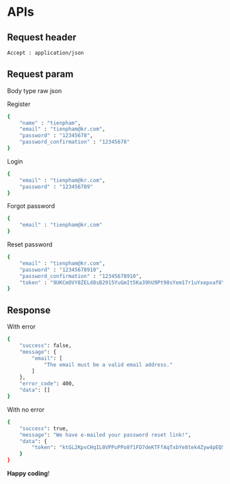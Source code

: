 # APIs

## Request header
```bash
Accept : application/json
```

## Request param

Body type raw json

Register
```bash
{
    "name" : "tienpham",
    "email" : "tienpham@kr.com",
    "password" : "12345678",
    "password_confirmation" : "12345678"
}
```

Login
```bash
{
    "email" : "tienpham@kr.com",
    "password" : "123456789"
}
```

Forgot password
```bash
{
    "email" : "tienpham@kr.com"
}
```

Reset password
```bash
{
    "email" : "tienpham@kr.com",
    "password" : "12345678910",
    "password_confirmation" : "12345678910",
    "token" : "9UKCmOVY8ZELd8sB2915YuGmIt5Ka39hU9Pt90sYem17r1uYxepxaf6Y31FV"
}
```

## Response

With error
```bash
{
    "success": false,
    "message": {
        "email": [
            "The email must be a valid email address."
        ]
    },
    "error_code": 400,
    "data": []
}
```
With no error
```bash
{
    "success": true,
    "message": "We have e-mailed your password reset link!",
    "data": {
        "token": "ktGL2KpvCHqIL0VPPuPPo8f1FD7deKTFfAqTxbYe8tek4Zyw4pEQSyC0ummZ"
    }
}
```
**Happy coding**!
